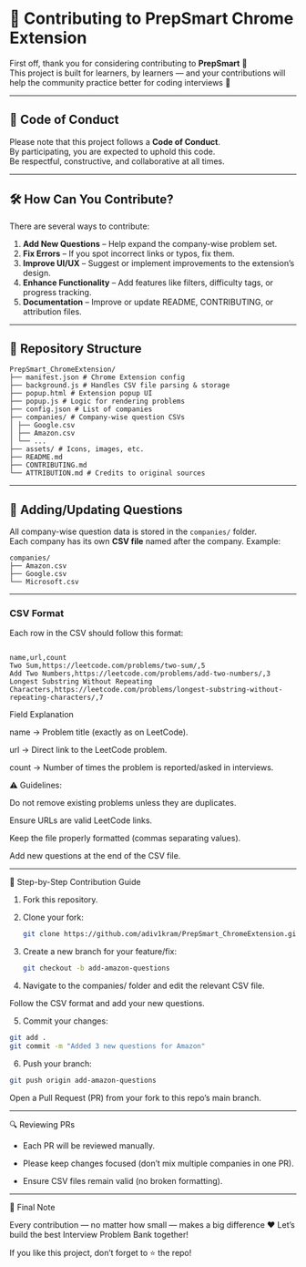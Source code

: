 # 🤝 Contributing to PrepSmart Chrome Extension

First off, thank you for considering contributing to **PrepSmart** 🎉  
This project is built for learners, by learners — and your contributions will help the community practice better for coding interviews 🚀  

---

## 📜 Code of Conduct

Please note that this project follows a **Code of Conduct**.  
By participating, you are expected to uphold this code.  
Be respectful, constructive, and collaborative at all times.  

---

## 🛠️ How Can You Contribute?

There are several ways to contribute:

1. **Add New Questions** – Help expand the company-wise problem set.  
2. **Fix Errors** – If you spot incorrect links or typos, fix them.  
3. **Improve UI/UX** – Suggest or implement improvements to the extension’s design.  
4. **Enhance Functionality** – Add features like filters, difficulty tags, or progress tracking.  
5. **Documentation** – Improve or update README, CONTRIBUTING, or attribution files.  

---

## 📂 Repository Structure

```
PrepSmart_ChromeExtension/
├── manifest.json # Chrome Extension config
├── background.js # Handles CSV file parsing & storage
├── popup.html # Extension popup UI
├── popup.js # Logic for rendering problems
├── config.json # List of companies
├── companies/ # Company-wise question CSVs
│ ├── Google.csv
│ ├── Amazon.csv
│ └── ...
├── assets/ # Icons, images, etc.
├── README.md
├── CONTRIBUTING.md
└── ATTRIBUTION.md # Credits to original sources
```

---

## 📄 Adding/Updating Questions

All company-wise question data is stored in the `companies/` folder.  
Each company has its own **CSV file** named after the company. Example:

```
companies/
├── Amazon.csv
├── Google.csv
└── Microsoft.csv
```
---

### CSV Format

Each row in the CSV should follow this format:

```

name,url,count
Two Sum,https://leetcode.com/problems/two-sum/,5
Add Two Numbers,https://leetcode.com/problems/add-two-numbers/,3
Longest Substring Without Repeating Characters,https://leetcode.com/problems/longest-substring-without-repeating-characters/,7

```
Field Explanation

name → Problem title (exactly as on LeetCode).

url → Direct link to the LeetCode problem.

count → Number of times the problem is reported/asked in interviews.

⚠️ Guidelines:

Do not remove existing problems unless they are duplicates.

Ensure URLs are valid LeetCode links.

Keep the file properly formatted (commas separating values).

Add new questions at the end of the CSV file.

---

🔧 Step-by-Step Contribution Guide

1. Fork this repository.

2. Clone your fork:
    ```bash
    git clone https://github.com/adiv1kram/PrepSmart_ChromeExtension.git

3. Create a new branch for your feature/fix:
    ```bash
    git checkout -b add-amazon-questions


4. Navigate to the companies/ folder and edit the relevant CSV file.

Follow the CSV format and add your new questions.

5. Commit your changes:
```bash
git add .
git commit -m "Added 3 new questions for Amazon"
```
6. Push your branch:
```bash
git push origin add-amazon-questions
```

Open a Pull Request (PR) from your fork to this repo’s main branch.

---

🔍 Reviewing PRs

- Each PR will be reviewed manually.

- Please keep changes focused (don’t mix multiple companies in one PR).

- Ensure CSV files remain valid (no broken formatting).

---

🎉 Final Note

Every contribution — no matter how small — makes a big difference ❤️
Let’s build the best Interview Problem Bank together!

If you like this project, don’t forget to ⭐ the repo!

